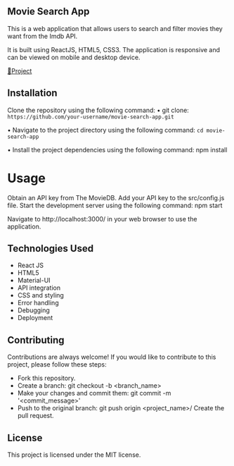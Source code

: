 ## Movie Search App

This is a web application that allows users to search and filter movies they want from the Imdb API. 

It is built using ReactJS, HTML5, CSS3. The application is responsive and can be viewed on mobile and desktop device. 

[🔗Project](https://cinemy.vercel.app/)

## Installation
Clone the repository using the following command:
• git clone:
``
https://github.com/your-username/movie-search-app.git
``

• Navigate to the project directory using the following command:
``
cd movie-search-app
``

• Install the project dependencies using the following command:
npm install

# Usage
Obtain an API key from The MovieDB.
Add your API key to the src/config.js file.
Start the development server using the following command:
npm start

Navigate to http://localhost:3000/ in your web browser to use the application.




## Technologies Used

- React JS
- HTML5
- Material-UI
- API integration
- CSS and styling
- Error handling
- Debugging
- Deployment

## Contributing

Contributions are always welcome! If you would like to contribute to this project, please follow these steps:

- Fork this repository.
- Create a branch: git checkout -b <branch_name>
- Make your changes and commit them: git commit -m '<commit_message>'
- Push to the original branch: git push origin <project_name>/<location>
Create the pull request.

## License

This project is licensed under the MIT license.


